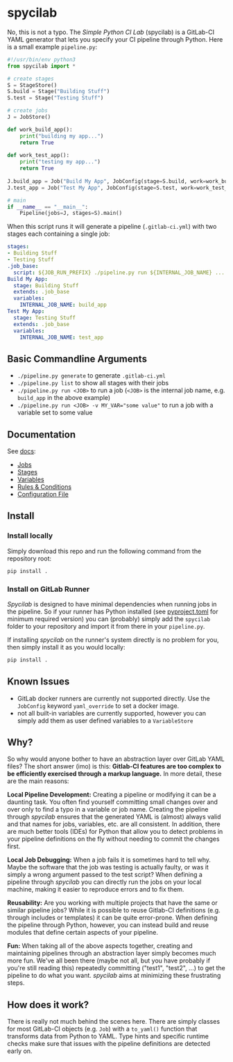 # spycilab
No, this is not a typo. The *Simple Python CI Lab* (spycilab) is a GitLab-CI YAML generator that lets you specify your CI pipeline through Python.
Here is a small example `pipeline.py`:
```python
#!/usr/bin/env python3
from spycilab import *

# create stages
S = StageStore()
S.build = Stage("Building Stuff")
S.test = Stage("Testing Stuff")

# create jobs
J = JobStore()

def work_build_app():
    print("building my app...")
    return True
    
def work_test_app():
    print("testing my app...")
    return True
    
J.build_app = Job("Build My App", JobConfig(stage=S.build, work=work_build_app))
J.test_app = Job("Test My App", JobConfig(stage=S.test, work=work_test_app))

# main
if __name__ == "__main__":
    Pipeline(jobs=J, stages=S).main()
```
When this script runs it will generate a pipeline (`.gitlab-ci.yml`) with two stages each containing a single job:
```yaml
stages:
- Building Stuff
- Testing Stuff
.job_base:
  script: ${JOB_RUN_PREFIX} ./pipeline.py run ${INTERNAL_JOB_NAME} ...
Build My App:
  stage: Building Stuff
  extends: .job_base
  variables:
    INTERNAL_JOB_NAME: build_app
Test My App:
  stage: Testing Stuff
  extends: .job_base
  variables:
    INTERNAL_JOB_NAME: test_app
```

## Basic Commandline Arguments
- ```./pipeline.py generate``` to generate `.gitlab-ci.yml`
- ```./pipeline.py list``` to show all stages with their jobs
- ```./pipeline.py run <JOB>``` to run a job (`<JOB>` is the internal job name, e.g. `build_app` in the above example)
- ```./pipeline.py run <JOB> -v MY_VAR="some value"``` to run a job with a variable set to some value

## Documentation
See [docs](./docs):
- [Jobs](./docs/jobs.md)
- [Stages](./docs/stages.md)
- [Variables](./docs/variables.md)
- [Rules & Conditions](./docs/rules.md)
- [Configuration File](./docs/config.md)

## Install
### Install locally
Simply download this repo and run the following command from the repository root:
```bash
pip install .
``` 

### Install on GitLab Runner
*Spycilab* is designed to have minimal dependencies when running jobs in the pipeline.
So if your runner has Python installed (see [pyproject.toml](./pyproject.toml) for minimum required version)
you can (probably) simply add the `spycilab` folder to your repository and import it from there in your `pipeline.py`.

If installing *spycilab* on the runner's system directly is no problem for you, then simply install it as you would locally:
```bash
pip install .
``` 

## Known Issues
- GitLab docker runners are currently not supported directly. Use the `JobConfig` keyword `yaml_override` to set a docker image.
- not all built-in variables are currently supported, however you can simply add them as user defined variables to a `VariableStore`

## Why?
So why would anyone bother to have an abstraction layer over GitLab YAML files?
The short answer (imo) is this: **Gitlab-CI features are too complex to be efficiently exercised through a markup language.**
In more detail, these are the main reasons:

**Local Pipeline Development:** Creating a pipeline or modifying it can be a daunting task.
You often find yourself committing small changes over and over only to find a typo in a variable or job name.
Creating the pipeline through *spycilab* ensures that the generated YAML is (almost) always valid and that names for jobs, variables, etc. are all consistent.
In addition, there are much better tools (IDEs) for Python that allow you to detect problems in your pipeline definitions on the fly without needing to commit the changes first.

**Local Job Debugging:** When a job fails it is sometimes hard to tell why.
Maybe the software that the job was testing is actually faulty, or was it simply a wrong argument passed to the test script?
When defining a pipeline through *spycilab* you can directly run the jobs on your local machine, making it easier to reproduce errors and to fix them.

**Reusability:** Are you working with multiple projects that have the same or similar pipeline jobs?
While it is possible to reuse Gitlab-CI definitions (e.g. through includes or templates) it can be quite error-prone.
When defining the pipeline through Python, however, you can instead build and reuse modules that define certain aspects of your pipeline.

**Fun:** When taking all of the above aspects together, creating and maintaining pipelines through an abstraction layer simply becomes much more fun.
We've all been there (maybe not all, but you have probably if you're still reading this) repeatedly committing ("test1", "test2", ...) to get the pipeline to do what you want.
*spycilab* aims at minimizing these frustrating steps.

## How does it work?
There is really not much behind the scenes here.
There are simply classes for most GitLab-CI objects (e.g. `Job`) with a `to_yaml()` function that transforms data from Python to YAML.
Type hints and specific runtime checks make sure that issues with the pipeline definitions are detected early on.

